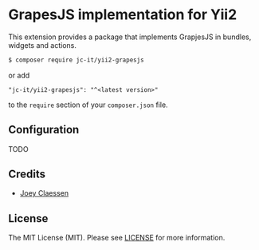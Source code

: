 # GrapesJS implementation for Yii2

This extension provides a package that implements GrapjesJS in bundles, widgets and actions.

```bash
$ composer require jc-it/yii2-grapesjs
```

or add

```
"jc-it/yii2-grapesjs": "^<latest version>"
```

to the `require` section of your `composer.json` file.

## Configuration
TODO

## Credits
- [Joey Claessen](https://github.com/joester89)

## License

The MIT License (MIT). Please see [LICENSE](https://github.com/jc-it/yii2-grapesjs/blob/master/LICENSE) for more information.